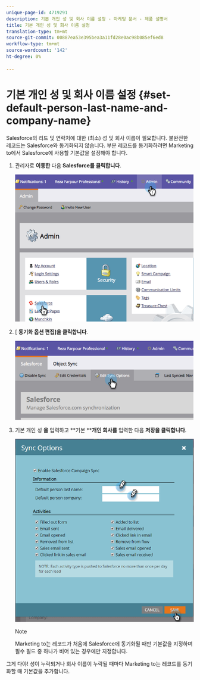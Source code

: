 ```yaml
---
unique-page-id: 4719291
description: 기본 개인 성 및 회사 이름 설정 - 마케팅 문서 - 제품 설명서
title: 기본 개인 성 및 회사 이름 설정
translation-type: tm+mt
source-git-commit: 00887ea53e395bea3a11fd28e0ac98b085ef6ed8
workflow-type: tm+mt
source-wordcount: '142'
ht-degree: 0%

---
```



# 기본 개인 성 및 회사 이름 설정 {#set-default-person-last-name-and-company-name}

Salesforce의 리드 및 연락처에 대한 (최소) 성 및 회사 이름이 필요합니다. 불완전한 레코드는 Salesforce와 동기화되지 않습니다. 부분 레코드를 동기화하려면 Marketing to에서 Salesforce에 사용할 기본값을 설정해야 합니다.

1. 관리자로 **이동한** 다음 **Salesforce를 클릭합니다**.

   ![](assets/image2014-12-9-13-3a41-3a58.png)

1. [ **동기화 옵션 편집]을 클릭합니다**.

   ![](assets/image2014-12-9-13-3a42-3a6.png)

1. 기본 개인 성 **을** 입력하고 **기본 ****개인 회사를** 입력한 다음 **저장을 클릭합니다**.

   ![](assets/sync-options-hands.png)

   >[!NOTE]
   >
   >Marketing to는 레코드가 처음에 Salesforce에 동기화될 때만 기본값을 지정하며 필수 필드 중 하나가 비어 있는 경우에만 지정합니다.

그게 다야! 성이 누락되거나 회사 이름이 누락될 때마다 Marketing to는 레코드를 동기화할 때 기본값을 추가합니다.
